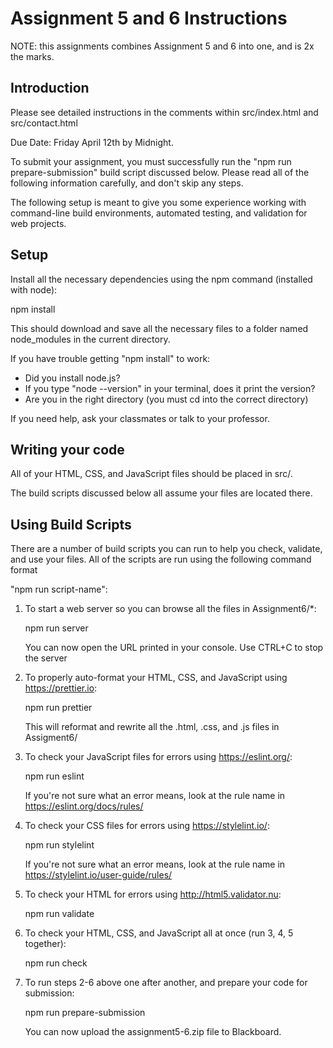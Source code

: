 # Assignment 5 and 6 Instructions

NOTE: this assignments combines Assignment 5 and 6 into one, and is 2x the marks.

## Introduction

Please see detailed instructions in the comments within src/index.html and src/contact.html

Due Date: Friday April 12th by Midnight.

To submit your assignment, you must successfully run the "npm run prepare-submission"
build script discussed below.  Please read all of the following information
carefully, and don't skip any steps.

The following setup is meant to give you some experience working with
command-line build environments, automated testing, and validation for
web projects.

## Setup

Install all the necessary dependencies using the npm command (installed with node):

npm install

This should download and save all the necessary files to a folder named
node_modules in the current directory.

If you have trouble getting "npm install" to work:

* Did you install node.js?
* If you type "node --version" in your terminal, does it print the version?
* Are you in the right directory (you must cd into the correct directory)

If you need help, ask your classmates or talk to your professor.

## Writing your code

All of your HTML, CSS, and JavaScript files should be placed in src/.

The build scripts discussed below all assume your files are located there.

## Using Build Scripts

There are a number of build scripts you can run to help you check, validate, and
use your files. All of the scripts are run using the following command format

"npm run script-name":

1. To start a web server so you can browse all the files in Assignment6/*:

    npm run server

    You can now open the URL printed in your console. Use CTRL+C to stop the server 

2. To properly auto-format your HTML, CSS, and JavaScript using https://prettier.io: 

    npm run prettier

    This will reformat and rewrite all the .html, .css, and .js files in Assigment6/

3. To check your JavaScript files for errors using https://eslint.org/:

    npm run eslint

    If you're not sure what an error means, look at the rule name in
    https://eslint.org/docs/rules/

4. To check your CSS files for errors using https://stylelint.io/:

    npm run stylelint

    If you're not sure what an error means, look at the rule name in
    https://stylelint.io/user-guide/rules/

5. To check your HTML for errors using http://html5.validator.nu:

    npm run validate

6. To check your HTML, CSS, and JavaScript all at once (run 3, 4, 5 together):

    npm run check

7. To run steps 2-6 above one after another, and prepare your code for submission:

    npm run prepare-submission

   You can now upload the assignment5-6.zip file to Blackboard.
